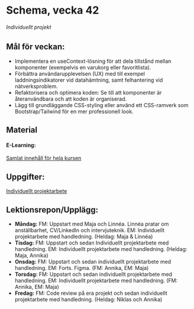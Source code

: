 # Schema, vecka 42

###### Individuellt projekt

## Mål för veckan:
* Implementera en useContext-lösning för att dela tillstånd mellan komponenter (exempelvis en varukorg eller favoritlista).
* Förbättra användarupplevelsen (UX) med till exempel laddningsindikatorer vid datahämtning, samt felhantering vid nätverksproblem.
* Refaktorisera och optimera koden: Se till att komponenter är återanvändbara och att koden är organiserad.
* Lägg till grundläggande CSS-styling eller använd ett CSS-ramverk som Bootstrap/Tailwind för en mer professionell look.

## Material
#### E-Learning:
[Samlat innehåll för hela kursen](https://github.com/Lexicon-Frontend-2024/e-learning-material)

## Uppgifter:
[Individuellt projektarbete](https://github.com/Lexicon-Frontend-2024/Individuellt-projekt-examinerande)

## Lektionsrepon/Upplägg:
* **Måndag:** FM: Uppstart med Maja och Linnéa. Linnéa pratar om anställbarhet, CV/LinkedIn och intervjuteknik. EM: Individuellt projektarbete med handledning. (Heldag: Maja & Linnéa)
* **Tisdag:** FM: Uppstart och sedan Individuellt projektarbete med handledning. EM: Individuellt projektarbete med handledning. (Heldag: Maja, Annika)
* **Onsdag:** FM: Uppstart och sedan individuellt projektarbete med handledning. EM: Forts. Figma. (FM: Annika, EM: Maja)
* **Torsdag:** FM: Uppstart och sedan individuellt projektarbete med handledning. EM: Individuellt projektarbete med handledning. (FM: Annika, EM: Maja)
* **Fredag:** FM: Code review på era projekt och sedan individuellt projektarbete med handledning. (Heldag: Niklas och Annika)
